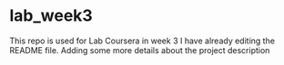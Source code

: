 # lab_week3
This repo is used for Lab Coursera in week 3
I have already editing the README file. Adding some more details about the project description

